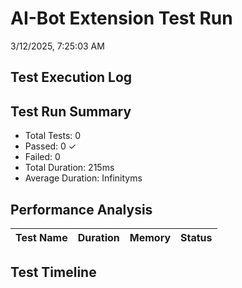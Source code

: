 # AI-Bot Extension Test Run
3/12/2025, 7:25:03 AM

## Test Execution Log

## Test Run Summary
- Total Tests: 0
- Passed: 0 ✓
- Failed: 0 
- Total Duration: 215ms
- Average Duration: Infinityms

## Performance Analysis
| Test Name | Duration | Memory | Status |
|-----------|----------|---------|---------|

## Test Timeline


